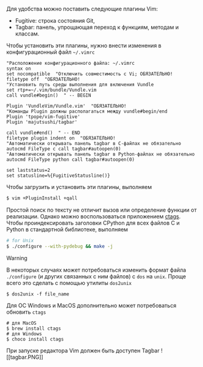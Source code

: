 Для удобства можно поставить следующие плагины Vim:
- Fugitive: строка состояния Git,
- Tagbar: панель, упрощающая переход к функциям, методам и классам.

Чтобы установить эти плагины, нужно внести изменения в конфигурационный файл `~/.vimrc`
```vim
"Расположение конфигурационного файла: ~/.vimrc
syntax on
set nocompatible  "Отключить совместимость с Vi; ОБЯЗАТЕЛЬНО!
filetype off  "ОБЯЗАТЕЛЬНО!
"Установить путь среды выполнения для включения Vundle
set rtp+=~/.vim/bundle/Vundle.vim
call vundle#begin()  " -- BEGIN

Plugin 'VundleVim/Vundle.vim'  "ОБЯЗАТЕЛЬНО!
"Команды Plugin должны располагаться между vundle#begin/end
Plugin 'tpope/vim-fugitive'
Plugin 'majutsushi/tagbar'

call vundle#end()  " -- END
filetype plugin indent on  "ОБЯЗАТЕЛЬНО!
"Автоматически открывать панель tagbar в C-файлах не обязательно
autocmd FileType c call tagbar#autoopen(0)
"Автоматически открывать панель tagbar в Python-файлах не обязательно
autocmd FileType python call tagbar#autoopen(0)

set laststatus=2
set statusline=%{FugitiveStatusline()}
```

Чтобы загрузить и установить эти плагины, выполняем 
```bash
$ vim +PluginInstall +qall
```

Простой поиск по тексту не отличит вызов или определение функции от реализации. Однако можно воспользоваться приложением [ctags](http://ctags.sourceforge.net). Чтобы проиндексировать заголовки CPython для всех файлов C и Python в стандартной библиотеке, выполняем
```bash
# for Unix
$ ./configure --with-pydebug && make -j
```

>[!WARNING]
>В некоторых случаях может потребоваться изменить формат файла `./configure` (и других связанных с ним файлов) с `dos` на `unix`. Проще всего это сделать с помощью утилиты `dos2unix`
>```
>$ dos2unix -f file_name
>```
>Для ОС Windows и MacOS дополнительно может потребоваться обновить `ctags`
>```
># для MacOS
>$ brew install ctags
># для Windows
>$ choco install ctags
>```

При запуске редактора Vim должен быть доступен Tagbar
![[tagbar.PNG]]